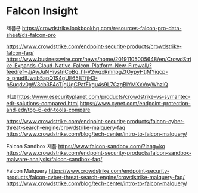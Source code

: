 # Falcon Insight

제품군
<https://crowdstrike.lookbookhq.com/resources-falcon-pro-data-sheet/ds-falcon-pro>

<https://www.crowdstrike.com/endpoint-security-products/crowdstrike-falcon-faq/>
<https://www.businesswire.com/news/home/20191105005648/en/CrowdStrike-Expands-Cloud-Native-Falcon-Platform-New-Firewall/?feedref=JjAwJuNHiystnCoBq_hl-V2wqxRmnpgZtOypyHtjMYiqcp-o_pnudlUwsb5apQ1S4gUE65BTfjH3-pSuqdv0gW3cb3F4oTIgUqCPafFkgu4s9L7CzgBlYMXxVoyWhzlQ>

비교
<https://www.esecurityplanet.com/products/crowdstrike-vs-symantec-edr-solutions-compared.html>
<https://www.cynet.com/endpoint-protection-and-edr/top-6-edr-tools-compare>

<https://www.crowdstrike.com/endpoint-security-products/falcon-cyber-threat-search-engine/crowdstrike-malquery-faq>
<https://www.crowdstrike.com/blog/tech-center/intro-to-falcon-malquery/>

Falcon Sandbox 제품
<https://www.falcon-sandbox.com/?lang=ko>
<https://www.crowdstrike.com/endpoint-security-products/falcon-sandbox-malware-analysis/falcon-sandbox-faq/>

Falcon Malquery
<https://www.crowdstrike.com/endpoint-security-products/falcon-cyber-threat-search-engine/crowdstrike-malquery-faq/>
<https://www.crowdstrike.com/blog/tech-center/intro-to-falcon-malquery/>
